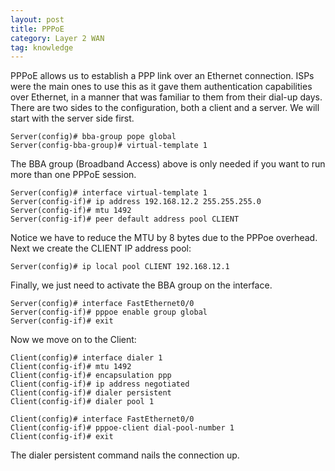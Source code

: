 ```yaml
---
layout: post
title: PPPoE
category: Layer 2 WAN
tag: knowledge
---
```

PPPoE allows us to establish a PPP link over an Ethernet connection. ISPs were the main ones to use this as it gave them authentication capabilities over Ethernet, in a manner that was familiar to them from their dial-up days. There are two sides to the configuration, both a client and a server. We will start with the server side first.
```
Server(config)# bba-group pope global
Server(config-bba-group)# virtual-template 1
```
The BBA group (Broadband Access) above is only needed if you want to run more than one PPPoE session.
```
Server(config)# interface virtual-template 1
Server(config-if)# ip address 192.168.12.2 255.255.255.0
Server(config-if)# mtu 1492
Server(config-if)# peer default address pool CLIENT
```
Notice we have to reduce the MTU by 8 bytes due to the PPPoe overhead. Next we create the CLIENT IP address pool:
```
Server(config)# ip local pool CLIENT 192.168.12.1
```
Finally, we just need to activate the BBA group on the interface.
```
Server(config)# interface FastEthernet0/0
Server(config-if)# pppoe enable group global
Server(config-if)# exit
```

Now we move on to the Client:

```
Client(config)# interface dialer 1
Client(config-if)# mtu 1492
Client(config-if)# encapsulation ppp
Client(config-if)# ip address negotiated
Client(config-if)# dialer persistent
Client(config-if)# dialer pool 1

Client(config)# interface FastEthernet0/0
Client(config-if)# pppoe-client dial-pool-number 1
Client(config-if)# exit
```
The dialer persistent command nails the connection up.